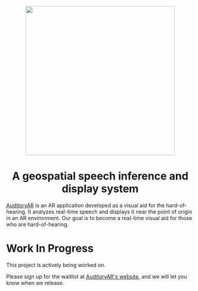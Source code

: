 <div align="center">

<img src="https://user-images.githubusercontent.com/96705270/236709376-d832185d-7767-442a-b47a-08d52b7616d2.png" width="400" />

# A geospatial speech inference and display system

</div>

[AuditoryAR](https://auditoryar.com) is an AR application developed as a visual aid for the hard-of-hearing. It analyzes real-time speech and displays it near the point of origin in an AR environment. Our goal is to become a real-time visual aid for those who are hard-of-hearing.

<div align="center">

</div>

# Work In Progress

This project is actively being worked on.

Please sign up for the waitlist at [AuditoryAR's website](https://auditoryar.com), and we will let you know when we release.
